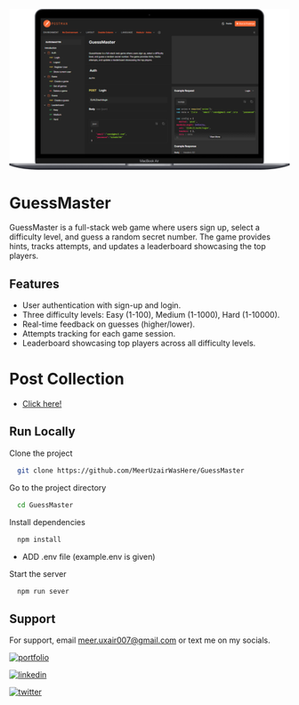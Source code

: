 
![App Screenshot](https://github.com/MeerUzairWasHere/GuessMaster/blob/master/demo.png)


# GuessMaster

GuessMaster is a full-stack web game where users sign up, select a difficulty level, and guess a random secret number. The game provides hints, tracks attempts, and updates a leaderboard showcasing the top players.


## Features

- User authentication with sign-up and login.
- Three difficulty levels: Easy (1-100), Medium (1-1000), Hard (1-10000).
- Real-time feedback on guesses (higher/lower).
- Attempts tracking for each game session.
- Leaderboard showcasing top players across all difficulty levels.

# Post Collection
- [Click here!](https://documenter.getpostman.com/view/29700259/2sA3kd9cgQ)


## Run Locally

Clone the project

```bash
  git clone https://github.com/MeerUzairWasHere/GuessMaster
```

Go to the project directory

```bash
  cd GuessMaster
```

Install dependencies

```bash
  npm install
```

- ADD .env file (example.env is given)

Start the server

```bash
  npm run sever
```


## Support

For support, email meer.uxair007@gmail.com or text me on my socials.

[![portfolio](https://img.shields.io/badge/my_portfolio-000?style=for-the-badge&logo=ko-fi&logoColor=white)](https://meeruzairwashere-portfolio.onrender.com)

[![linkedin](https://img.shields.io/badge/linkedin-0A66C2?style=for-the-badge&logo=linkedin&logoColor=white)](https://www.linkedin.com/in/mir-uzair-bashir-1b682b176/)

[![twitter](https://img.shields.io/badge/twitter-1DA1F2?style=for-the-badge&logo=twitter&logoColor=white)](https://twitter.com/MirUzairWasHere)
